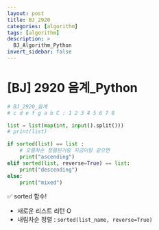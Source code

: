 ```yaml
---
layout: post
title: BJ_2920
categories: [algorithm]
tags: [algorithm]
description: >
  BJ_Algorithm_Python 
invert_sidebar: false
---
```

# [BJ] 2920 음계_Python 

```python
# BJ_2920_음계 
# c d e f g a b C : 1 2 3 4 5 6 7 8 

list = list(map(int, input().split()))
# print(list)

if sorted(list) == list :
    # 오름차순 정렬된거랑 지금이랑 같으면
    print("ascending")
elif sorted(list, reverse=True) == list:
    print("descending")
else:
    print("mixed")
```

✅ sorted 함수!

- 새로운 리스트 리턴 O
- 내림차순 정렬 : `sorted(list_name, reverse=True)`